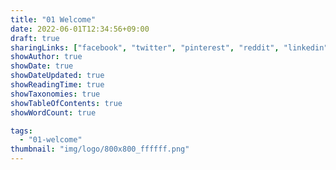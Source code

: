 ```yaml
---
title: "01 Welcome"
date: 2022-06-01T12:34:56+09:00
draft: true
sharingLinks: ["facebook", "twitter", "pinterest", "reddit", "linkedin", "email"]
showAuthor: true
showDate: true
showDateUpdated: true
showReadingTime: true
showTaxonomies: true
showTableOfContents: true
showWordCount: true

tags:
  - "01-welcome"
thumbnail: "img/logo/800x800_ffffff.png"
---
```

